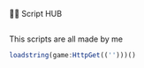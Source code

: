 🧑‍💻 Script HUB

##
<tab><tab>

This scripts are all made by me

```js
loadstring(game:HttpGet(('')))()
```
